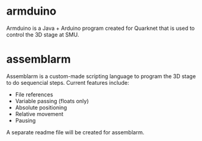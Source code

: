 # armduino
Armduino is a Java + Arduino program created for Quarknet that is used to control the 3D stage at SMU.
# assemblarm
Assemblarm is a custom-made scripting language to program the 3D stage to do sequencial steps. 
Current features include:
 * File references
 * Variable passing (floats only)
 * Absolute positioning
 * Relative movement
 * Pausing  

A separate readme file will be created for assemblarm.
